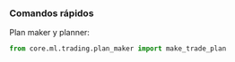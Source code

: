 ### Comandos rápidos

Plan maker y planner:

```python
from core.ml.trading.plan_maker import make_trade_plan
```


